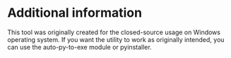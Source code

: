 # Additional information

This tool was originally created for the closed-source usage on Windows operating system. If you want the utility to work as originally intended, you can use the auto-py-to-exe module or pyinstaller.

